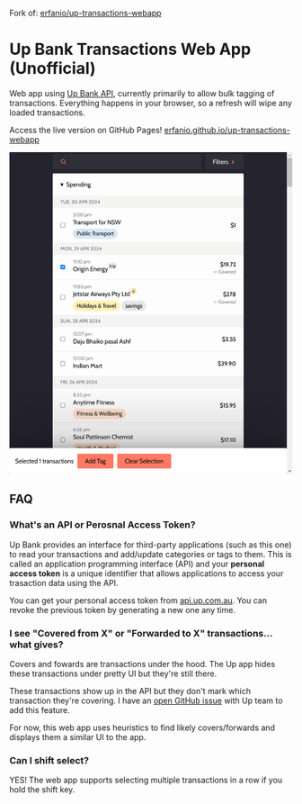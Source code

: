 Fork of: [erfanio/up-transactions-webapp](https://github.com/erfanio/up-transactions-webapp)

# Up Bank Transactions Web App (Unofficial)

Web app using [Up Bank API](https://developer.up.com.au/), currently primarily to
allow bulk tagging of transactions. Everything happens in your browser, so a
refresh will wipe any loaded transactions.

Access the live version on GitHub Pages! [erfanio.github.io/up-transactions-webapp](https://erfanio.github.io/up-transactions-webapp/)

![screenshot](./preview.png)

## FAQ

### What's an API or Perosnal Access Token?

Up Bank provides an interface for third-party applications (such as this one) to
read your transactions and add/update categories or tags to them. This is called
an application programming interface (API) and your **personal access token** is
a unique identifier that allows applications to access your trasaction data
using the API.

You can get your personal access token from [api.up.com.au](http://api.up.com.au).
You can revoke the previous token by generating a new one any time.

### I see "Covered from X" or "Forwarded to X" transactions... what gives?

Covers and fowards are transactions under the hood. The Up app hides these
transactions under pretty UI but they're still there.

These transactions show up in the API but they don't mark which transaction
they're covering. I have an
[open GitHub issue](https://github.com/up-banking/api/issues/99) with Up team to
add this feature.

For now, this web app uses heuristics to find likely covers/forwards and displays
them a similar UI to the app.

### Can I shift select?

YES! The web app supports selecting multiple transactions in a row if you hold the
shift key.
